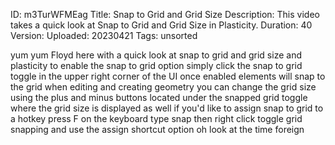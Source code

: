 ID: m3TurWFMEag
Title: Snap to Grid and Grid Size
Description: This video takes a quick look at Snap to Grid and Grid Size in Plasticity.
Duration: 40
Version: 
Uploaded: 20230421
Tags: unsorted

yum yum Floyd here with a quick look at
snap to grid and grid size and
plasticity to enable the snap to grid
option simply click the snap to grid
toggle in the upper right corner of the
UI once enabled elements will snap to
the grid when editing and creating
geometry you can change the grid size
using the plus and minus buttons located
under the snapped grid toggle where the
grid size is displayed as well if you'd
like to assign snap to grid to a hotkey
press F on the keyboard type snap then
right click toggle grid snapping and use
the assign shortcut option oh look at
the time
foreign
